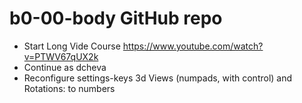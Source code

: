 # b0-00-body GitHub repo 
- Start Long Vide Course https://www.youtube.com/watch?v=PTWV67qUX2k
- Continue as dcheva
- Reconfigure settings-keys 3d Views (numpads, with control) and Rotations: to numbers
